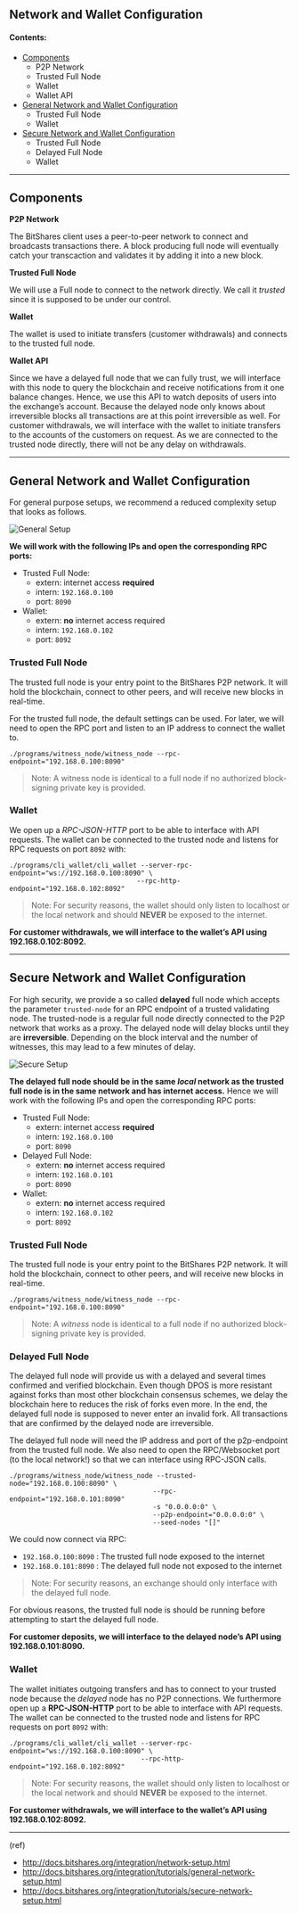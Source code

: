 
## Network and Wallet Configuration

#### Contents:

- [Components](#components)
   - P2P Network
   - Trusted Full Node
   - Wallet
   - Wallet API
- [General Network and Wallet Configuration](#general-network-and-wallet-configuration)
   - Trusted Full Node
   - Wallet 
- [Secure Network and Wallet Configuration](#secure-network-and-wallet-configuration)
   - Trusted Full Node
   - Delayed Full Node
   - Wallet

***

## Components
 
**P2P Network**

The BitShares client uses a peer-to-peer network to connect and broadcasts transactions there. A block producing full node will eventually catch your transcaction and validates it by adding it into a new block.

**Trusted Full Node**

We will use a Full node to connect to the network directly. We call it _trusted_ since it is supposed to be under our control.

**Wallet**

The wallet is used to initiate transfers (customer withdrawals) and connects to the trusted full node.

**Wallet API**

Since we have a delayed full node that we can fully trust, we will interface with this node to query the blockchain and receive notifications from it one balance changes. Hence, we use this API to watch deposits of users into the exchange’s account. Because the delayed node only knows about irreversible blocks all transactions are at this point irreversible as well. For customer withdrawals, we will interface with the wallet to initiate transfers to the accounts of the customers on request. As we are connected to the trusted node directly, there will not be any delay on withdrawals.

****

## General Network and Wallet Configuration
For general purpose setups, we recommend a reduced complexity setup that looks as follows.

![General Setup](https://github.com/cedar-book/btsdoc-portal/blob/master/source/general-setup.png)

**We will work with the following IPs and open the corresponding RPC ports:**

   - Trusted Full Node:
      - extern: internet access **required**
      - intern: `192.168.0.100`
      - port: `8090`
   - Wallet:
      - extern: **no** internet access required
      - intern: `192.168.0.102`
      - port: `8092`

### Trusted Full Node
The trusted full node is your entry point to the BitShares P2P network. It will hold the blockchain, connect to other peers, and will receive new blocks in real-time.

For the trusted full node, the default settings can be used. For later, we will need to open the RPC port and listen to an IP address to connect the wallet to.

    ./programs/witness_node/witness_node --rpc-endpoint="192.168.0.100:8090"

> Note: A witness node is identical to a full node if no authorized block-signing private key is provided.

### Wallet
We open up a _RPC-JSON-HTTP_ port to be able to interface with API requests. The wallet can be connected to the trusted node and listens for RPC requests on port `8092` with:

    ./programs/cli_wallet/cli_wallet --server-rpc-endpoint="ws://192.168.0.100:8090" \
                                    --rpc-http-endpoint="192.168.0.102:8092"

> Note: For security reasons, the wallet should only listen to localhost or the local network and should **NEVER** be exposed to the internet.

**For customer withdrawals, we will interface to the wallet’s API using 192.168.0.102:8092.**


***

## Secure Network and Wallet Configuration
For high security, we provide a so called **delayed** full node which accepts the parameter `trusted-node` for an RPC endpoint of a trusted validating node. The trusted-node is a regular full node directly connected to the P2P network that works as a proxy. The delayed node will delay blocks until they are **irreversible**. Depending on the block interval and the number of witnesses, this may lead to a few minutes of delay.

![Secure Setup](https://github.com/cedar-book/btsdoc-portal/blob/master/source/secure-setup.png)

**The delayed full node should be in the same _local_ network as the trusted full node is in the same network and has internet access.** Hence we will work with the following IPs and open the corresponding RPC ports:

- Trusted Full Node:
   - extern: internet access **required**
   - intern: `192.168.0.100`
   - port: `8090`
- Delayed Full Node:
   - extern: **no** internet access required
   - intern: `192.168.0.101`
   - port: `8090`
- Wallet:
   - extern: **no** internet access required
   - intern: `192.168.0.102`
   - port: `8092`

### Trusted Full Node
The trusted full node is your entry point to the BitShares P2P network. It will hold the blockchain, connect to other peers, and will receive new blocks in real-time.

    ./programs/witness_node/witness_node --rpc-endpoint="192.168.0.100:8090"
 
> Note: A _witness_ node is identical to a full node if no authorized block-signing private key is provided.

### Delayed Full Node
The delayed full node will provide us with a delayed and several times confirmed and verified blockchain. Even though DPOS is more resistant against forks than most other blockchain consensus schemes, we delay the blockchain here to reduces the risk of forks even more. In the end, the delayed full node is supposed to never enter an invalid fork. All transactions that are confirmed by the delayed node are irreversible.

The delayed full node will need the IP address and port of the p2p-endpoint from the trusted full node. We also need to open the RPC/Websocket port (to the local network!) so that we can interface using RPC-JSON calls.

    ./programs/witness_node/witness_node --trusted-node="192.168.0.100:8090" \
                                        --rpc-endpoint="192.168.0.101:8090"
                                        -s "0.0.0.0:0" \
                                        --p2p-endpoint="0.0.0.0:0" \
                                        --seed-nodes "[]"

We could now connect via RPC:

- `192.168.0.100:8090` : The trusted full node exposed to the internet
- `192.168.0.101:8090` : The delayed full node not exposed to the internet

> Note: For security reasons, an exchange should only interface with the delayed full node.

For obvious reasons, the trusted full node is should be running before attempting to start the delayed full node.

**For customer deposits, we will interface to the delayed node’s API using 192.168.0.101:8090.**

### Wallet
The wallet initiates outgoing transfers and has to connect to your trusted node because the _delayed_ node has no P2P connections. We furthermore open up a **RPC-JSON-HTTP** port to be able to interface with API requests. The wallet can be connected to the trusted node and listens for RPC requests on port `8092` with:

    ./programs/cli_wallet/cli_wallet --server-rpc-endpoint="ws://192.168.0.100:8090" \
                                     --rpc-http-endpoint="192.168.0.102:8092"

> Note: For security reasons, the wallet should only listen to localhost or the local network and should **NEVER** be exposed to the internet.

**For customer withdrawals, we will interface to the wallet’s API using 192.168.0.102:8092.**


***

(ref)

- http://docs.bitshares.org/integration/network-setup.html
- http://docs.bitshares.org/integration/tutorials/general-network-setup.html
- http://docs.bitshares.org/integration/tutorials/secure-network-setup.html
